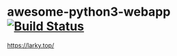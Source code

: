 # awesome-python3-webapp [![Build Status](https://travis-ci.com/cqa34688/awesome-python3-webapp.svg?branch=master)](https://travis-ci.com/cqa34688/awesome-python3-webapp)
https://larky.top/
